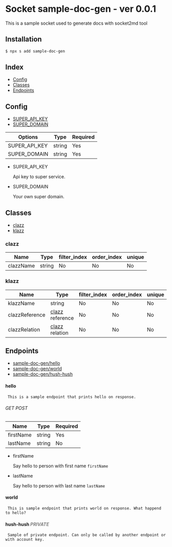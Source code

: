 # Socket sample-doc-gen - ver 0.0.1

This is a sample socket used to
generate docs with socket2md tool

## Installation
```sh
$ npx s add sample-doc-gen
```


## Index

* [Config](#_config)
* [Classes](#_classes)
* [Endpoints](#_endpoints)


## Config

* [SUPER_API_KEY](#_config-SUPER_API_KEY)
* [SUPER_DOMAIN](#_config-SUPER_DOMAIN)

|Options | Type | Required|
|--------|------|---------|
|SUPER_API_KEY|string| Yes |
|SUPER_DOMAIN|string| Yes |

* SUPER_API_KEY<a href="_config-SUPER_API_KEY"></a>

    Api key to super service.

* SUPER_DOMAIN<a href="_config-SUPER_DOMAIN"></a>

    Your own super domain.



## Classes <a href='_classes'></a>

* [clazz](#_classes-clazz)
* [klazz](#_classes-klazz)

### clazz<a href='_classes-clazz'></a>

|Name | Type | filter_index | order_index | unique |
|-----|------|--------------|-------------|--------|
|clazzName|string| No | No | No |
### klazz<a href='_classes-klazz'></a>

|Name | Type | filter_index | order_index | unique |
|-----|------|--------------|-------------|--------|
|klazzName|string| No | No | No |
|clazzReference|[clazz](#_classes-clazz) reference| No | No | No |
|clazzRelation|[clazz](#_classes-clazz) relation| No | No | No |


## Endpoints <a href="_endpoints"></a>

* [sample-doc-gen/hello](#_endpoints-hello)
* [sample-doc-gen/world](#_endpoints-world)
* [sample-doc-gen/hush-hush](#_endpoints-hush-hush)

#### hello<a href="_endpoints-hello"></a>

     This is a sample endpoint that prints hello on response.

     

###### GET POST
| Name | Type | Required |
|------|------|--------|
| firstName | string | Yes |
| lastName | string | No |

* firstName

    Say hello to person with first name `firstName`

* lastName

    Say hello to person with last name `lastName`



#### world<a href="_endpoints-world"></a>

     This is sample endpoint that prints world on response. What happend to hello?

     


#### hush-hush <span style="color:gray">*PRIVATE*</span><a href="_endpoints-hush-hush"></a>

     Sample of private endpoint. Can only be called by another endpoint or with account key.

     



